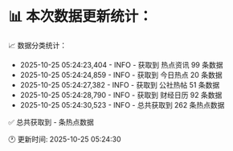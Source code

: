 📊 本次数据更新统计：
==========================

📈 数据分类统计：
- 2025-10-25 05:24:23,404 - INFO - 获取到 热点资讯 99 条数据
- 2025-10-25 05:24:24,859 - INFO - 获取到 今日热点 20 条数据
- 2025-10-25 05:24:27,382 - INFO - 获取到 公社热帖 51 条数据
- 2025-10-25 05:24:28,790 - INFO - 获取到 财经日历 92 条数据
- 2025-10-25 05:24:30,523 - INFO - 总共获取到 262 条热点数据

✅ 总共获取到 - 条热点数据

🕐 更新时间: 2025-10-25 05:24:30
